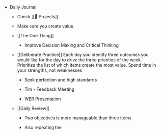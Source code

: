 - Daily Journal
	 - Check [[🚧 Projects]]

	 - Make sure you create value.

	 - [[The One Thing]]
		 - Improve Decision Making and Critical Thinking

	 - [[Deliberate Practice]] Each day you identify three outcomes you would like for the day to drive the three priorities of the week. Prioritize the list of which items create the most value. Spend time in your strengths, not weaknesses
		 - Seek perfection and high standards

		 - Tim - Feedback Meeting

		 - WER Presentation

	 - [[Daily Review]]
		 - Two objectives is more manageable than three items

		 - Also repeating the 

